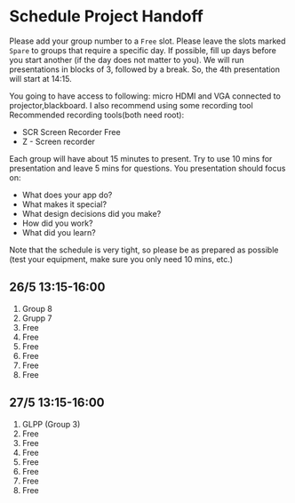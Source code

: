 # Schedule Project Handoff

Please add your group number to a `Free` slot. Please leave the slots marked `Spare` to groups that require a specific day. If possible, fill up days before you start another (if the day does not matter to you). We will run presentations in blocks of 3, followed by a break. So, the 4th presentation will start at 14:15.

You going to have access to following: micro HDMI and VGA connected to projector,blackboard. I also recommend using some recording tool
Recommended recording tools(both need root):

- SCR Screen Recorder Free
- Z - Screen recorder

Each group will have about 15 minutes to present. Try to use 10 mins for presentation and leave 5 mins for questions. You presentation should focus on:

- What does your app do?
- What makes it special?
- What design decisions did you make?
- How did you work?
- What did you learn?

Note that the schedule is very tight, so please be as prepared as possible (test your equipment, make sure you only need 10 mins, etc.)

## 26/5 13:15-16:00 <a id="d1"></a>

1. Group 8
2. Grupp 7
3. Free
4. Free
5. Free
6. Free
7. Free
8. Free

## 27/5 13:15-16:00 <a id="d2"></a>

1. GLPP (Group 3)
2. Free
3. Free
4. Free
5. Free
6. Free
7. Free
8. Free
